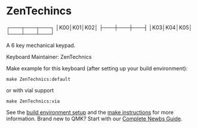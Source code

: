 # ZenTechincs
  ┌───┬───┬───┐
  │K00│K01│K02│
  ├───┼───┼───┤
  │K03│K04│K05│
  └───┴───┴───┘

A 6 key mechanical keypad.

Keyboard Maintainer: ZenTechnics


Make example for this keyboard (after setting up your build environment):

    make ZenTechnics:default
    
or with vial support

    make ZenTechnics:via

See the [build environment setup](https://docs.qmk.fm/#/getting_started_build_tools) and the [make instructions](https://docs.qmk.fm/#/getting_started_make_guide) for more information. Brand new to QMK? Start with our [Complete Newbs Guide](https://docs.qmk.fm/#/newbs).
